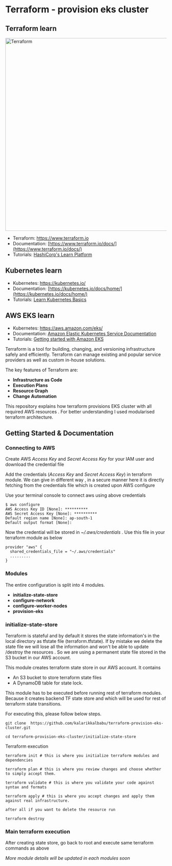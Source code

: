 # Terraform - provision eks cluster

## Terraform learn
<img alt="Terraform" src="https://www.datocms-assets.com/2885/1629941242-logo-terraform-main.svg" width="600px">

- Terraform: https://www.terraform.io
- Documentation: [https://www.terraform.io/docs/](https://www.terraform.io/docs/)
- Tutorials: [HashiCorp's Learn Platform](https://learn.hashicorp.com/terraform)


## Kubernetes learn
- Kubernetes: https://kubernetes.io/
- Documentation: [https://kubernetes.io/docs/home/](https://kubernetes.io/docs/home/)
- Tutorials: [Learn Kubernetes Basics](https://kubernetes.io/docs/tutorials/kubernetes-basics/)

## AWS EKS learn
- Kubernetes: https://aws.amazon.com/eks/
- Documentation: [Amazon Elastic Kubernetes Service Documentation](https://docs.aws.amazon.com/eks/?icmpid=docs_homepage_containers)
- Tutorials: [Getting started with Amazon EKS](https://aws.amazon.com/eks/getting-started/)

Terraform is a tool for building, changing, and versioning infrastructure safely and efficiently. Terraform can manage existing and popular service providers as well as custom in-house solutions.

The key features of Terraform are:

- **Infrastructure as Code**
- **Execution Plans**
- **Resource Graph**
- **Change Automation**

This repository explains how terraform provisions EKS cluster with all required AWS resources . For better understanding I used modularised terraform architecture.

## Getting Started & Documentation

### Connecting to AWS

Create AWS *Access Key* and *Secret Access Key* for your IAM user and download the credential file

Add the credentials (*Access Key* and *Secret Access Key*) in terraform module. We can give in different way , in a secure manner here it is directly fetching from the credentials file which is created upon AWS configure

Use your terminal console to connect aws using above credentials

```
$ aws configure
AWS Access Key ID [None]: **********
AWS Secret Access Key [None]: **********
Default region name [None]: ap-south-1
Default output format [None]:
```
Now the credential will be stored in  *~/.aws/credentials* . Use this file in your terraform module as below

```
provider "aws" {
  shared_credentials_file = "~/.aws/credentials"
  .........
}
```

### Modules

The entire configuration is split into 4 modules.

- **initialize-state-store**
- **configure-network**
- **configure-worker-nodes**
- **provision-eks**

### initialize-state-store

Terraform is stateful and by default it stores the state information's in the local directory as tfstate file (terraform.tfstate). If by mistake we delete the state file we will lose all the information and won't be able to update /destroy the resources . So we are using a permanent state file stored in the S3 bucket in our AWS account.

This module creates terraform state store in our AWS account. It contains

- An S3 bucket to store terraform state files
- A DynamoDB table for state lock.

This module has to be executed before running rest of terraform modules. Because it creates backend TF state store and which will be used for rest of terraform state transitions.


For executing this, please follow below steps.

```
git clone  https://github.com/kalarikkalbabu/terraform-provision-eks-cluster.git

cd terraform-provision-eks-cluster/initialize-state-store
```

Terraform execution
 ```
terraform init # this is where you initialize terraform modules and dependencies

terraform plan # this is where you review changes and choose whether to simply accept them.

terraform validate # this is where you validate your code against syntax and formats

terraform apply # this is where you accept changes and apply them against real infrastructure.

after all if you want to delete the resource run

terraform destroy

```

### Main terraform execution

After creating state store, go back to root and execute same terraform commands as above

*More module details will be updated in each modules soon*





